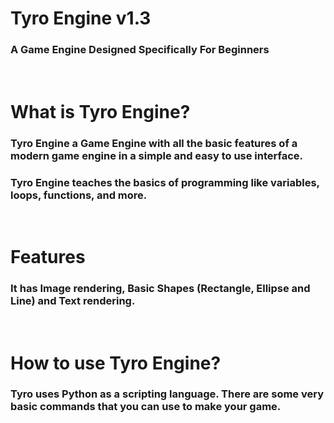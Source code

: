 # Tyro Engine v1.3
### A Game Engine Designed Specifically For Beginners

<br>

# What is Tyro Engine?
### Tyro Engine a Game Engine with all the basic features of a modern game engine in a simple and easy to use interface.

### Tyro Engine teaches the basics of programming like variables, loops, functions, and more.
<br>

# Features
### It has Image rendering, Basic Shapes (Rectangle, Ellipse and Line) and Text rendering.
<br>

# How to use Tyro Engine?
### Tyro uses Python as a scripting language. There are some very basic commands that you can use to make your game.
